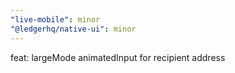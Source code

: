 ```yaml
---
"live-mobile": minor
"@ledgerhq/native-ui": minor
---
```


feat: largeMode animatedInput for recipient address
